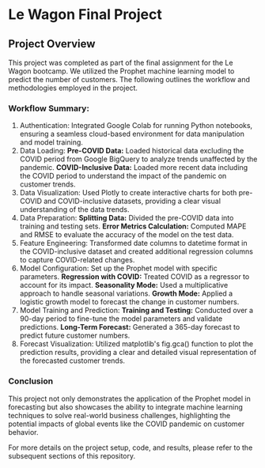 
# Le Wagon Final Project

## Project Overview
This project was completed as part of the final assignment for the Le Wagon bootcamp. We utilized the Prophet machine learning model to predict the number of customers. The following outlines the workflow and methodologies employed in the project.


### Workflow Summary:
1) Authentication: Integrated Google Colab for running Python notebooks, ensuring a seamless cloud-based environment for data manipulation and model training.
2) Data Loading:
**Pre-COVID Data:** Loaded historical data excluding the COVID period from Google BigQuery to analyze trends unaffected by the pandemic.
**COVID-Inclusive Data:** Loaded more recent data including the COVID period to understand the impact of the pandemic on customer trends.
3) Data Visualization: Used Plotly to create interactive charts for both pre-COVID and COVID-inclusive datasets, providing a clear visual understanding of the data trends.
4) Data Preparation:
**Splitting Data:** Divided the pre-COVID data into training and testing sets.
**Error Metrics Calculation:** Computed MAPE and RMSE to evaluate the accuracy of the model on the test data.
5) Feature Engineering: Transformed date columns to datetime format in the COVID-inclusive dataset and created additional regression columns to capture COVID-related changes.
6) Model Configuration: Set up the Prophet model with specific parameters.
**Regression with COVID:** Treated COVID as a regressor to account for its impact.
**Seasonality Mode:** Used a multiplicative approach to handle seasonal variations.
**Growth Mode:** Applied a logistic growth model to forecast the change in customer numbers.
7) Model Training and Prediction:
**Training and Testing:** Conducted over a 90-day period to fine-tune the model parameters and validate predictions.
**Long-Term Forecast:** Generated a 365-day forecast to predict future customer numbers.
8) Forecast Visualization: Utilized matplotlib's fig.gca() function to plot the prediction results, providing a clear and detailed visual representation of the forecasted customer trends.

### Conclusion
This project not only demonstrates the application of the Prophet model in forecasting but also showcases the ability to integrate machine learning techniques to solve real-world business challenges, highlighting the potential impacts of global events like the COVID pandemic on customer behavior.

For more details on the project setup, code, and results, please refer to the subsequent sections of this repository.

